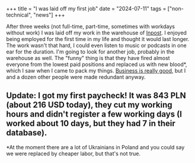 +++
title = "I was laid off my first job"
date = "2024-07-11"
tags = ["non-technical", "news"]
+++

<!--more-->

After three weeks (not full-time, part-time, sometimes with workdays without work) I was laid off my work in the warehouse of [Inpost](https://inpost.pl/en). I enjoyed being employed for the first time in my life and thought it would last longer. The work wasn't that hard, I could even listen to music or podcasts in one ear for the duration. I'm going to look for another job, probably in the warehouse as well. The "funny" thing is that they have fired almost everyone from the lowest paid positions and replaced us with new blood*, which I saw when I came to pack my things. [Business is really good](https://ceo.com.pl/inpost-z-rekordowymi-wynikami-w-2023-roku-i-optymistycznymi-planami-na-przyszlosc-86781), but I and a dozen other people were made redundant anyway.

## Update: I got my first paycheck! It was 843 PLN (about 216 USD today), they cut my working hours and didn't register a few working days (I worked about 10 days, but they had 7 in their database).

\*At the moment there are a lot of Ukrainians in Poland and you could say we were replaced by cheaper labor, but that's not true.
